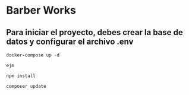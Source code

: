 # Barber Works

## Para iniciar el proyecto, debes crear la base de datos y configurar el archivo .env

```
docker-compose up -d
```

```
ejm
```

```
npm install
```

```
composer update
```
